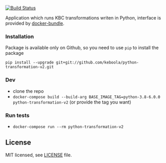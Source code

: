 [![Build Status](https://dev.azure.com/keboola-dev/Data%20Science/_apis/build/status/keboola.python-transformation-v2?branchName=master)](https://dev.azure.com/keboola-dev/Data%20Science/_build/latest?definitionId=74&branchName=master)

Application which runs KBC transformations writen in Python, interface is provided by [docker-bundle](https://github.com/keboola/docker-bundle).

### Installation
Package is available only on Github, so you need to use `pip` to install the package
```
pip install --upgrade git+git://github.com/keboola/python-transformation-v2.git
```

### Dev
- clone the repo
- `docker-compose build --build-arg BASE_IMAGE_TAG=python-3.8-6.0.0 python-transformation-v2` (or provide the tag you want)

### Run tests
- `docker-compose run --rm python-transformation-v2`

## License

MIT licensed, see [LICENSE](./LICENSE) file.
